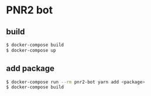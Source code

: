 # PNR2 bot

## build
```sh
$ docker-compose build
$ docker-compose up
```

## add package
```sh
$ docker-compose run --rm pnr2-bot yarn add <package>
$ docker-compose build
```
